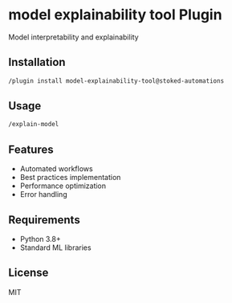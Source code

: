# model explainability tool Plugin

Model interpretability and explainability

## Installation

```bash
/plugin install model-explainability-tool@stoked-automations
```

## Usage

```bash
/explain-model
```

## Features

- Automated workflows
- Best practices implementation
- Performance optimization
- Error handling

## Requirements

- Python 3.8+
- Standard ML libraries

## License

MIT
